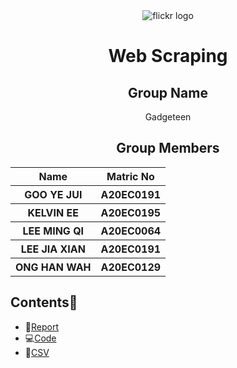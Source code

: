 <div align="center">
  <img src="https://user-images.githubusercontent.com/95162273/232305985-a6549da1-bbea-4658-becb-8448ae0db9f9.png" alt = "flickr logo"/>
</div>

<h1 align="center"> Web Scraping </h1>

<h2 align="center">
  Group Name
  <br>
</h2>

<p align="center">
  <a>Gadgeteen</a><br>
</p>

<h2 align="center">
  Group Members
  <br>
</h2>
<p align="center">
<table align="center">
  <tr>
    <th>Name</th>
    <th>Matric No</th>
  </tr>
  <tr>
    <th>GOO YE JUI</th>
    <th>A20EC0191</th>
  </tr>
    <tr>
    <th>KELVIN EE</th>
    <th>A20EC0195</th>
  </tr>
    <tr>
    <th>LEE MING QI</th>
    <th>A20EC0064</th>
  </tr>
    <tr>
    <th>LEE JIA XIAN</th>
    <th>A20EC0191</th>
  </tr>
    <tr>
    <th>ONG HAN WAH</th>
    <th>A20EC0129</th>
  </tr>
</table>
</p>

## Contents📝
- 📑[Report](#)
- 💻[Code](https://github.com/drshahizan/special-topic-data-engineering/blob/main/assignment/data-scraping/submission/part1/Gadgeteen/FlickrScraping.ipynb)
- 📂[CSV](https://github.com/drshahizan/special-topic-data-engineering/blob/main/assignment/data-scraping/submission/part1/Gadgeteen/flickr_scraping.csv)








